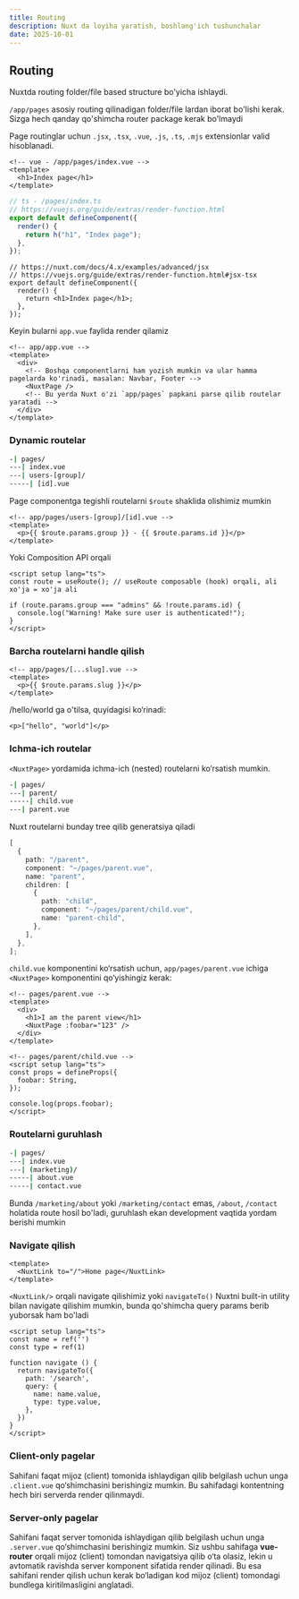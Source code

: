```yaml
---
title: Routing
description: Nuxt da loyiha yaratish, boshlang'ich tushunchalar
date: 2025-10-01
---
```


## Routing

<div class="my-md-content">

Nuxtda routing folder/file based structure bo'yicha ishlaydi.

`/app/pages` asosiy routing qilinadigan folder/file lardan iborat bo'lishi kerak. Sizga hech qanday qo'shimcha router package kerak bo'lmaydi

Page routinglar uchun `.jsx`, `.tsx`, `.vue`, `.js`, `.ts`, `.mjs` extensionlar valid hisoblanadi.

```vue
<!-- vue - /app/pages/index.vue -->
<template>
  <h1>Index page</h1>
</template>
```

```ts
// ts - /pages/index.ts
// https://vuejs.org/guide/extras/render-function.html
export default defineComponent({
  render() {
    return h("h1", "Index page");
  },
});
```

```tsx
// https://nuxt.com/docs/4.x/examples/advanced/jsx
// https://vuejs.org/guide/extras/render-function.html#jsx-tsx
export default defineComponent({
  render() {
    return <h1>Index page</h1>;
  },
});
```

Keyin bularni `app.vue` faylida render qilamiz

```vue
<!-- app/app.vue -->
<template>
  <div>
    <!-- Boshqa componentlarni ham yozish mumkin va ular hamma pagelarda ko'rinadi, masalan: Navbar, Footer -->
    <NuxtPage />
    <!-- Bu yerda Nuxt o'zi `app/pages` papkani parse qilib routelar yaratadi -->
  </div>
</template>
```

<h3 class="my-section-tag">Dynamic routelar</h3>

```bash
-| pages/
---| index.vue
---| users-[group]/
-----| [id].vue
```

Page componentga tegishli routelarni `$route` shaklida olishimiz mumkin

```vue
<!-- app/pages/users-[group]/[id].vue -->
<template>
  <p>{{ $route.params.group }} - {{ $route.params.id }}</p>
</template>
```

Yoki Composition API orqali

```vue
<script setup lang="ts">
const route = useRoute(); // useRoute composable (hook) orqali, ali xo'ja = xo'ja ali

if (route.params.group === "admins" && !route.params.id) {
  console.log("Warning! Make sure user is authenticated!");
}
</script>
```

<h3 class="my-section-tag">Barcha routelarni handle qilish</h3>

```vue
<!-- app/pages/[...slug].vue -->
<template>
  <p>{{ $route.params.slug }}</p>
</template>
```

/hello/world ga o'tilsa, quyidagisi ko‘rinadi:

```vue
<p>["hello", "world"]</p>
```

<h3 class="my-section-tag">Ichma-ich routelar</h3>

`<NuxtPage>` yordamida ichma-ich (nested) routelarni ko‘rsatish mumkin.

```bash
-| pages/
---| parent/
-----| child.vue
---| parent.vue
```

Nuxt routelarni bunday tree qilib generatsiya qiladi

```ts
[
  {
    path: "/parent",
    component: "~/pages/parent.vue",
    name: "parent",
    children: [
      {
        path: "child",
        component: "~/pages/parent/child.vue",
        name: "parent-child",
      },
    ],
  },
];
```

`child.vue` komponentini ko‘rsatish uchun, `app/pages/parent.vue` ichiga `<NuxtPage>` komponentini qo‘yishingiz kerak:

```vue
<!-- pages/parent.vue -->
<template>
  <div>
    <h1>I am the parent view</h1>
    <NuxtPage :foobar="123" />
  </div>
</template>
```

```vue
<!-- pages/parent/child.vue -->
<script setup lang="ts">
const props = defineProps({
  foobar: String,
});

console.log(props.foobar);
</script>
```

<h3 class="my-section-tag">Routelarni guruhlash</h3>

```bash
-| pages/
---| index.vue
---| (marketing)/
-----| about.vue
-----| contact.vue
```

Bunda `/marketing/about` yoki `/marketing/contact` emas, `/about`, `/contact` holatida route hosil bo'ladi, guruhlash ekan development vaqtida yordam berishi mumkin

<h3 class="my-section-tag">Navigate qilish</h3>

```vue
<template>
  <NuxtLink to="/">Home page</NuxtLink>
</template>
```
`<NuxtLink/>` orqali navigate qilishimiz yoki `navigateTo()`  Nuxtni built-in utility bilan navigate qilishim mumkin, bunda qo'shimcha query params berib yuborsak ham bo'ladi

```vue
<script setup lang="ts">
const name = ref('')
const type = ref(1)

function navigate () {
  return navigateTo({
    path: '/search',
    query: {
      name: name.value,
      type: type.value,
    },
  })
}
</script>
```

<h3 class="my-section-tag">Client-only pagelar</h3>

Sahifani faqat mijoz (client) tomonida ishlaydigan qilib belgilash uchun unga `.client.vue` qo‘shimchasini berishingiz mumkin. Bu sahifadagi kontentning hech biri serverda render qilinmaydi.

<h3 class="my-section-tag">Server-only pagelar</h3>

Sahifani faqat server tomonida ishlaydigan qilib belgilash uchun unga `.server.vue` qo‘shimchasini berishingiz mumkin. Siz ushbu sahifaga **vue-router** orqali mijoz (client) tomondan navigatsiya qilib o‘ta olasiz, lekin u avtomatik ravishda server komponent sifatida render qilinadi. Bu esa sahifani render qilish uchun kerak bo‘ladigan kod mijoz (client) tomondagi bundlega kiritilmasligini anglatadi.


</div>
